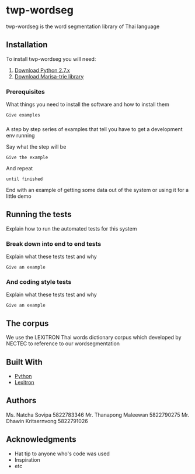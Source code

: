 # twp-wordseg

twp-wordseg is the word segmentation library of Thai language 

## Installation

To install twp-wordseg you will need:
  1. [Download Python 2.7.x](https://www.python.org/download/releases/2.7/)
  2. [Download Marisa-trie library](https://pypi.python.org/pypi/marisa-trie)
   

### Prerequisites

What things you need to install the software and how to install them

```
Give examples
```

### 

A step by step series of examples that tell you have to get a development env running

Say what the step will be

```
Give the example
```

And repeat

```
until finished
```

End with an example of getting some data out of the system or using it for a little demo

## Running the tests

Explain how to run the automated tests for this system

### Break down into end to end tests

Explain what these tests test and why

```
Give an example
```

### And coding style tests

Explain what these tests test and why

```
Give an example
```
## The corpus

We use the LEXiTRON Thai words dictionary corpus which developed by NECTEC to reference to our wordsegmentation

## Built With

* [Python](https://www.python.org) 
* [Lexitron](http://lexitron.nectec.or.th)


## Authors
Ms. Natcha  Sovipa  5822783346 
Mr. Thanapong  Maleewan  5822790275
Mr. Dhawin Kritsernvong  5822791026


## Acknowledgments

* Hat tip to anyone who's code was used
* Inspiration
* etc


